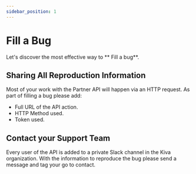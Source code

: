 ```yaml
---
sidebar_position: 1
---
```


# Fill a Bug

Let's discover the most effective way to ** Fill a bug**.

## Sharing All Reproduction Information

Most of your work with the Partner API will happen via an HTTP request.
As part of filling a bug please add:

* Full URL of the API action.
* HTTP Method used.
* Token used.

## Contact your Support Team

Every user of the API is added to a private Slack channel in the Kiva organization. 
With the information to reproduce the bug please send a message and tag your go to
contact.